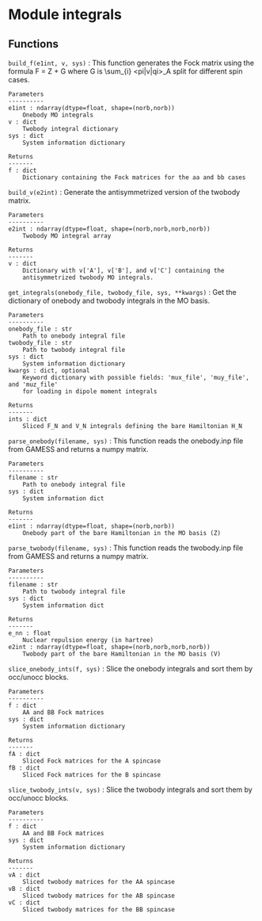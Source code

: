 Module integrals
================

Functions
---------

    
`build_f(e1int, v, sys)`
:   This function generates the Fock matrix using the formula
    F = Z + G where G is \sum_{i} <pi|v|qi>_A split for different
    spin cases.
    
    Parameters
    ----------
    e1int : ndarray(dtype=float, shape=(norb,norb))
        Onebody MO integrals
    v : dict
        Twobody integral dictionary
    sys : dict
        System information dictionary
    
    Returns
    -------
    f : dict
        Dictionary containing the Fock matrices for the aa and bb cases

    
`build_v(e2int)`
:   Generate the antisymmetrized version of the twobody matrix.
    
    Parameters
    ----------
    e2int : ndarray(dtype=float, shape=(norb,norb,norb,norb))
        Twobody MO integral array
        
    Returns
    -------
    v : dict
        Dictionary with v['A'], v['B'], and v['C'] containing the
        antisymmetrized twobody MO integrals.

    
`get_integrals(onebody_file, twobody_file, sys, **kwargs)`
:   Get the dictionary of onebody and twobody integrals in
    the MO basis.
    
    Parameters
    ----------
    onebody_file : str
        Path to onebody integral file
    twobody_file : str
        Path to twobody integral file
    sys : dict
        System information dictionary
    kwargs : dict, optional
        Keyword dictionary with possible fields: 'mux_file', 'muy_file', and 'muz_file'
        for loading in dipole moment integrals
    
    Returns
    -------
    ints : dict
        Sliced F_N and V_N integrals defining the bare Hamiltonian H_N

    
`parse_onebody(filename, sys)`
:   This function reads the onebody.inp file from GAMESS
    and returns a numpy matrix.
    
    Parameters
    ----------
    filename : str
        Path to onebody integral file
    sys : dict
        System information dict
        
    Returns
    -------
    e1int : ndarray(dtype=float, shape=(norb,norb))
        Onebody part of the bare Hamiltonian in the MO basis (Z)

    
`parse_twobody(filename, sys)`
:   This function reads the twobody.inp file from GAMESS
    and returns a numpy matrix.
    
    Parameters
    ----------
    filename : str
        Path to twobody integral file
    sys : dict
        System information dict
        
    Returns
    -------
    e_nn : float
        Nuclear repulsion energy (in hartree)
    e2int : ndarray(dtype=float, shape=(norb,norb,norb,norb))
        Twobody part of the bare Hamiltonian in the MO basis (V)

    
`slice_onebody_ints(f, sys)`
:   Slice the onebody integrals and sort them by occ/unocc blocks.
    
    Parameters
    ----------
    f : dict
        AA and BB Fock matrices
    sys : dict
        System information dictionary
    
    Returns
    -------
    fA : dict
        Sliced Fock matrices for the A spincase
    fB : dict
        Sliced Fock matrices for the B spincase

    
`slice_twobody_ints(v, sys)`
:   Slice the twobody integrals and sort them by occ/unocc blocks.
    
    Parameters
    ----------
    f : dict
        AA and BB Fock matrices
    sys : dict
        System information dictionary
    
    Returns
    -------
    vA : dict
        Sliced twobody matrices for the AA spincase
    vB : dict
        Sliced twobody matrices for the AB spincase
    vC : dict
        Sliced twobody matrices for the BB spincase